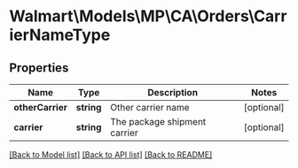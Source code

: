 # Walmart\Models\MP\CA\Orders\CarrierNameType

## Properties

Name | Type | Description | Notes
------------ | ------------- | ------------- | -------------
**otherCarrier** | **string** | Other carrier name | [optional]
**carrier** | **string** | The package shipment carrier | [optional]


[[Back to Model list]](./) [[Back to API list]](../../../../../README.md#supported-apis) [[Back to README]](../../../../../README.md)
